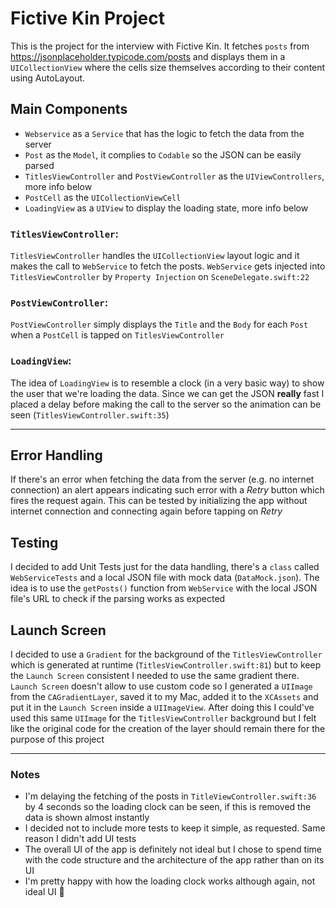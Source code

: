 # Fictive Kin Project
This is the project for the interview with Fictive Kin. It fetches `posts` from https://jsonplaceholder.typicode.com/posts and displays them in a `UICollectionView` where the cells size themselves according to their content using AutoLayout.

## Main Components
- `Webservice` as a `Service` that has the logic to fetch the data from the server
- `Post` as the `Model`, it complies to `Codable` so the JSON can be easily parsed
- `TitlesViewController` and `PostViewController` as the `UIViewControllers`, more info below
- `PostCell` as the `UICollectionViewCell`
- `LoadingView` as a `UIView` to display the loading state, more info below

### `TitlesViewController`:
`TitlesViewController` handles the `UICollectionView` layout logic and it makes the call to `WebService` to fetch the posts. `WebService` gets injected into `TitlesViewController` by `Property Injection` on `SceneDelegate.swift:22`
### `PostViewController`:
`PostViewController` simply displays the `Title` and the `Body` for each `Post` when a `PostCell` is tapped on `TitlesViewController`
### `LoadingView`:
The idea of `LoadingView` is to resemble a clock (in a very basic way) to show the user that we're loading the data. Since we can get the JSON **really** fast I placed a delay before making the call to the server so the animation can be seen (`TitlesViewController.swift:35`)

---

## Error Handling
If there's an error when fetching the data from the server (e.g. no internet connection) an alert appears indicating such error with a *Retry* button which fires the request again. This can be tested by initializing the app without internet connection and connecting again before tapping on *Retry*

## Testing
I decided to add Unit Tests just for the data handling, there's a `class` called `WebServiceTests` and a local JSON file with mock data (`DataMock.json`). The idea is to use the `getPosts()` function from `WebService` with the local JSON file's URL to check if the parsing works as expected

## Launch Screen
I decided to use a `Gradient` for the background of the `TitlesViewController` which is generated at runtime (`TitlesViewController.swift:81`) but to keep the `Launch Screen` consistent I needed to use the same gradient there. `Launch Screen` doesn't allow to use custom code so I generated a `UIImage` from the `CAGradientLayer`, saved it to my Mac, added it to the `XCAssets` and put it in the `Launch Screen` inside a `UIImageView`. After doing this I could've used this same `UIImage` for the `TitlesViewController` background but I felt like the original code for the creation of the layer should remain there for the purpose of this project

---

### Notes
- I'm delaying the fetching of the posts in `TitleViewController.swift:36` by 4 seconds so the loading clock can be seen, if this is removed the data is shown almost instantly
- I decided not to include more tests to keep it simple, as requested. Same reason I didn't add UI tests
- The overall UI of the app is definitely not ideal but I chose to spend time with the code structure and the architecture of the app rather than on its UI
- I'm pretty happy with how the loading clock works although again, not ideal UI :see_no_evil:
